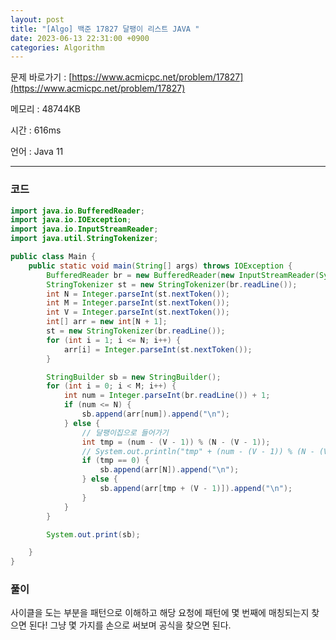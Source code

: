 ```yaml
---
layout: post
title: "[Algo] 백준 17827 달팽이 리스트 JAVA "
date: 2023-06-13 22:31:00 +0900
categories: Algorithm
---
```


문제 바로가기 : [https://www.acmicpc.net/problem/17827](https://www.acmicpc.net/problem/17827)

메모리 : 48744KB

시간 : 616ms

언어 : Java 11

---

### 코드

```java
import java.io.BufferedReader;
import java.io.IOException;
import java.io.InputStreamReader;
import java.util.StringTokenizer;

public class Main {
    public static void main(String[] args) throws IOException {
        BufferedReader br = new BufferedReader(new InputStreamReader(System.in));
        StringTokenizer st = new StringTokenizer(br.readLine());
        int N = Integer.parseInt(st.nextToken());
        int M = Integer.parseInt(st.nextToken());
        int V = Integer.parseInt(st.nextToken());
        int[] arr = new int[N + 1];
        st = new StringTokenizer(br.readLine());
        for (int i = 1; i <= N; i++) {
            arr[i] = Integer.parseInt(st.nextToken());
        }

        StringBuilder sb = new StringBuilder();
        for (int i = 0; i < M; i++) {
            int num = Integer.parseInt(br.readLine()) + 1;
            if (num <= N) {
                sb.append(arr[num]).append("\n");
            } else {
                // 달팽이집으로 들어가기
                int tmp = (num - (V - 1)) % (N - (V - 1));
                // System.out.println("tmp" + (num - (V - 1)) % (N - (V - 1)));
                if (tmp == 0) {
                    sb.append(arr[N]).append("\n");
                } else {
                    sb.append(arr[tmp + (V - 1)]).append("\n");
                }
            }
        }

        System.out.print(sb);

    }
}
```

### 풀이

사이클을 도는 부분을 패턴으로 이해하고 해당 요청에 패턴에 몇 번째에 매칭되는지 찾으면 된다! 그냥 몇 가지를 손으로 써보며 공식을 찾으면 된다.
